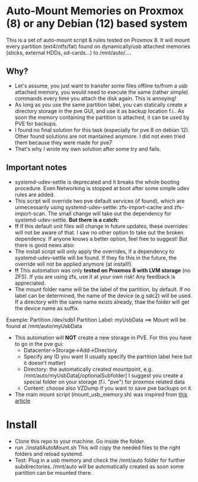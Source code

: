 # Auto-Mount Memories on Proxmox (8) or any Debian (12) based system
This is a set of auto-mount script & rules tested on Proxmox 8. It will  mount every partition (ext4/ntfs/fat) found on dynamically/usb attached memories (sticks, external HDDs, sd-cards...) to /mnt/auto/....

## Why?
- Let's assume, you just want to transfer some files offline to/from a usb attached memory, you would need to execute the same (rather simple) commands every time you attach the disk again. This is annoying!
- As long as you use the same partition label, you can statically create a directory storage in the pve GUI, and use it as backup location f.i.. As soon the memory containing the partition is attached, it can be used by PVE for backups.
- I found no final solution for this task (especially for pve 8 on debian 12). Other found solutions are not mantained anymore. I did not even tried them because they were made for pve7
- That's why I wrote my own solution after some try and fails.
## Important notes
- systemd-udev-settle is deprecated and it breaks the whole booting procedure. Even Networking is stopped at boot after some simple udev rules are added.
- This script will override two pve default services (if found), which are unnecessarily using systemd-udev-settle: zfs-import-cache and zfs-import-scan. The small change will take out the dependency for systemd-udev-settle. **But there is a catch:**
- **!!** If this default unit files will change in future updates, these overrides will not be aware of that. I saw no other option to take out the broken dependency. If anyone knows a better option, feel free to suggest! But there is good news also:
- The install script will only apply the overrides, if a dependency to systemd-udev-settle will be found. If they fix this in the future, the override will not be applied anymore (at install!).
- **!!** This automation was only **tested on Proxmox 8 with LVM storage** (no ZFS). If you are using zfs, use it at your own risk! Any feedback is appreciated.
- The mount folder name will be  the label of the partition, by default. If no label can be determined, the name of the device (e.g sdc2) will be used. If a directory with the same name exists already, thae the folder will get the device name as suffix.

Example:
Partition /dev/sdb1
Partition Label: myUsbData
==> Mount will be found at /mnt/auto/myUsbData
- This automation will **NOT** create a new storage in PVE. For this you have to go in the pve gui:
  - Datacenter->Storage->Add->Directory
  - Specify any ID you want (I usually specify the partition label here but it doesn't matter)
  - Directory: the automatically created mountpoint, e.g. /mnt/auto/myUsbData[/optionalSubfolder]  I suggest you create a special folder on your storage (f.i. "pve")  for proxmox related data
  - Content: choose also VZDump if you want to save pve backups on it.
- The main mount script (mount_usb_memory.sh) was inspired from [this article](https://andreafortuna.org/2019/06/26/automount-usb-devices-on-linux-using-udev-and-systemd/)

# Install
- Clone this repo to your machine. Go inside the folder.
- run ./installAutoMount.sh   This will copy the needed files to the right folders and reload systemd.
- Test: Plug in a usb memory and check the /mnt/auto folder for further subdirectories. /mnt/auto will be automatically created as soon some partition can be mounted there.

